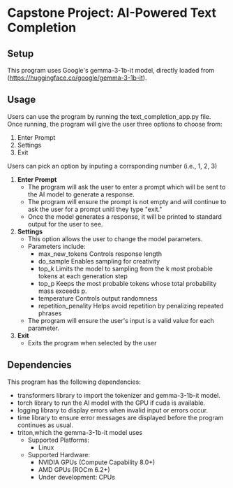 # Capstone Project: AI-Powered Text Completion
## Setup
This program uses Google's gemma-3-1b-it model, directly loaded from (https://huggingface.co/google/gemma-3-1b-it).

## Usage
Users can use the program by running the text_completion_app.py file. Once running, the program will give the user three options to choose from:
1. Enter Prompt
2. Settings
3. Exit

Users can pick an option by inputing a corrsponding number (i.e., 1, 2, 3)
1. __Enter Prompt__
   - The program will ask the user to enter a prompt which will be sent to the AI model to generate a response.
   - The program will ensure the prompt is not empty and will continue to ask the user for a prompt unitl they type "exit."
   - Once the model generates a response, it will be printed to standard output for the user to see.
2. __Settings__
   - This option allows the user to change the model parameters.
   - Parameters include:
       - max_new_tokens         Controls response length
       - do_sample              Enables sampling for creativity
       - top_k                  Limits the model to sampling from the k most probable tokens at each generation step
       - top_p                  Keeps the most probable tokens whose total probability mass exceeds p.
       - temperature            Controls output randomness
       - repetition_penality    Helps avoid repetition by penalizing repeated phrases
   - The program will ensure the user's input is a valid value for each parameter.
3. __Exit__
   - Exits the program when selected by the user

## Dependencies
This program has the following dependencies:
- transformers library to import the tokenizer and gemma-3-1b-it model.
- torch library to run the AI model with the GPU if cuda is available.
- logging library to display errors when invalid input or errors occur.
- time library to ensure error messages are displayed before the program continues as usual.
- triton,which the gemma-3-1b-it model uses
  - Supported Platforms:
    - Linux
  - Supported Hardware:
    - NVIDIA GPUs (Compute Capability 8.0+)
    - AMD GPUs (ROCm 6.2+)
    - Under development: CPUs
